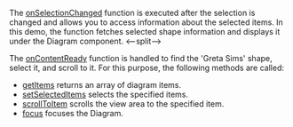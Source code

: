 The [onSelectionChanged](/Documentation/ApiReference/UI_Components/dxDiagram/Configuration/#onSelectionChanged) function is executed after the selection is changed and allows you to access information about the selected items. In this demo, the function fetches selected shape information and displays it under the Diagram component.
<--split-->

The [onContentReady](/Documentation/ApiReference/UI_Components/dxDiagram/Configuration/#onContentReady) function is handled to find the 'Greta Sims' shape, select it, and scroll to it. For this purpose, the following methods are called:

* [getItems](/Documentation/ApiReference/UI_Components/dxDiagram/Methods/#getItems) returns an array of diagram items.
* [setSelectedItems](/Documentation/ApiReference/UI_Components/dxDiagram/Methods/#setSelectedItemsitems) selects the specified items.
* [scrollToItem](/Documentation/ApiReference/UI_Components/dxDiagram/Methods/#scrollToItemitem) scrolls the view area to the specified item.
* [focus](/Documentation/ApiReference/UI_Components/dxDiagram/Methods/#focus) focuses the Diagram.

